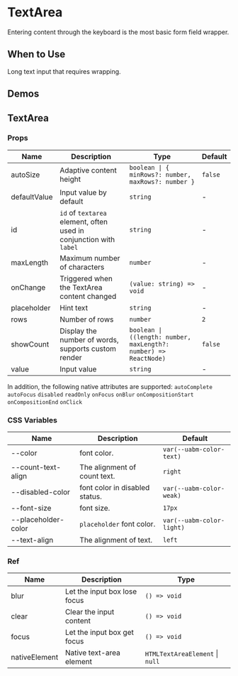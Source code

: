 # TextArea

Entering content through the keyboard is the most basic form field wrapper.

## When to Use

Long text input that requires wrapping.

## Demos

<code src="./demos/demo1.tsx"></code>

## TextArea

### Props

| Name | Description | Type | Default |
| --- | --- | --- | --- |
| autoSize | Adaptive content height | `boolean \| { minRows?: number, maxRows?: number }` | `false` |
| defaultValue | Input value by default | `string` | - |
| id | `id` of `textarea` element, often used in conjunction with `label` | `string` | - |
| maxLength | Maximum number of characters | `number` | - |
| onChange | Triggered when the TextArea content changed | `(value: string) => void` | - |
| placeholder | Hint text | `string` | - |
| rows | Number of rows | `number` | `2` |
| showCount | Display the number of words, supports custom render | `boolean \| ((length: number, maxLength?: number) => ReactNode)` | `false` |
| value | Input value | `string` | - |

In addition, the following native attributes are supported: `autoComplete` `autoFocus` `disabled` `readOnly` `onFocus` `onBlur` `onCompositionStart` `onCompositionEnd` `onClick`

### CSS Variables

| Name                | Description                    | Default                   |
| ------------------- | ------------------------------ | ------------------------- |
| --color             | font color.                    | `var(--uabm-color-text)`  |
| --count-text-align  | The alignment of count text.   | `right`                   |
| --disabled-color    | font color in disabled status. | `var(--uabm-color-weak)`  |
| --font-size         | font size.                     | `17px`                    |
| --placeholder-color | `placeholder` font color.      | `var(--uabm-color-light)` |
| --text-align        | The alignment of text.         | `left`                    |

### Ref

| Name          | Description                  | Type                            |
| ------------- | ---------------------------- | ------------------------------- |
| blur          | Let the input box lose focus | `() => void`                    |
| clear         | Clear the input content      | `() => void`                    |
| focus         | Let the input box get focus  | `() => void`                    |
| nativeElement | Native text-area element     | `HTMLTextAreaElement` \| `null` |
